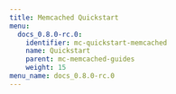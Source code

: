 ```yaml
---
title: Memcached Quickstart
menu:
  docs_0.8.0-rc.0:
    identifier: mc-quickstart-memcached
    name: Quickstart
    parent: mc-memcached-guides
    weight: 15
menu_name: docs_0.8.0-rc.0
---
```

